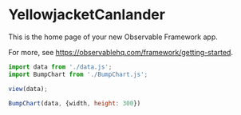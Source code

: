 # YellowjacketCanlander

This is the home page of your new Observable Framework app.

For more, see <https://observablehq.com/framework/getting-started>.

```js
import data from './data.js';
import BumpChart from './BumpChart.js';
```
```js
view(data);
```

```js
BumpChart(data, {width, height: 300})
```
